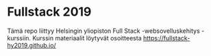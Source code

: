 # Fullstack 2019

Tämä repo liittyy Helsingin yliopiston Full Stack -websovelluskehitys -kurssiin. Kurssin materiaalit löytyvät osoitteesta https://fullstack-hy2019.github.io/
